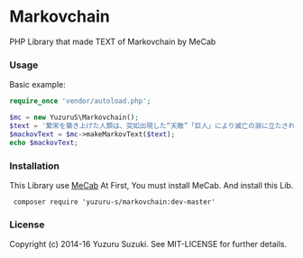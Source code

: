 # Markovchain
PHP Library that made TEXT of Markovchain by MeCab

### Usage

Basic example:

```php
require_once 'vendor/autoload.php';

$mc = new YuzuruS\Markovchain();
$text = '繁栄を築き上げた人類は、突如出現した“天敵”「巨人」により滅亡の淵に立たされた。生き残った人類は、「ウォール・マリア」、「ウォール・ローゼ」、「ウォール・シーナ」という巨大な三重の城壁の内側に生活圏を確保することで、辛うじてその命脈を保っていた。城壁による平和を得てから約100年後。いつしか人類は巨人の脅威を忘れ、平和な日々の生活に埋没していた。';
$mackovText = $mc->makeMarkovText($text);
echo $mackovText;
```
### Installation

This Library use [MeCab](http://mecab.googlecode.com/svn/trunk/mecab/doc/index.html)
At First, You must install MeCab.
And install this Lib.

```
 composer require 'yuzuru-s/markovchain:dev-master'
```

### License

Copyright (c) 2014-16 Yuzuru Suzuki. See MIT-LICENSE for further details.
